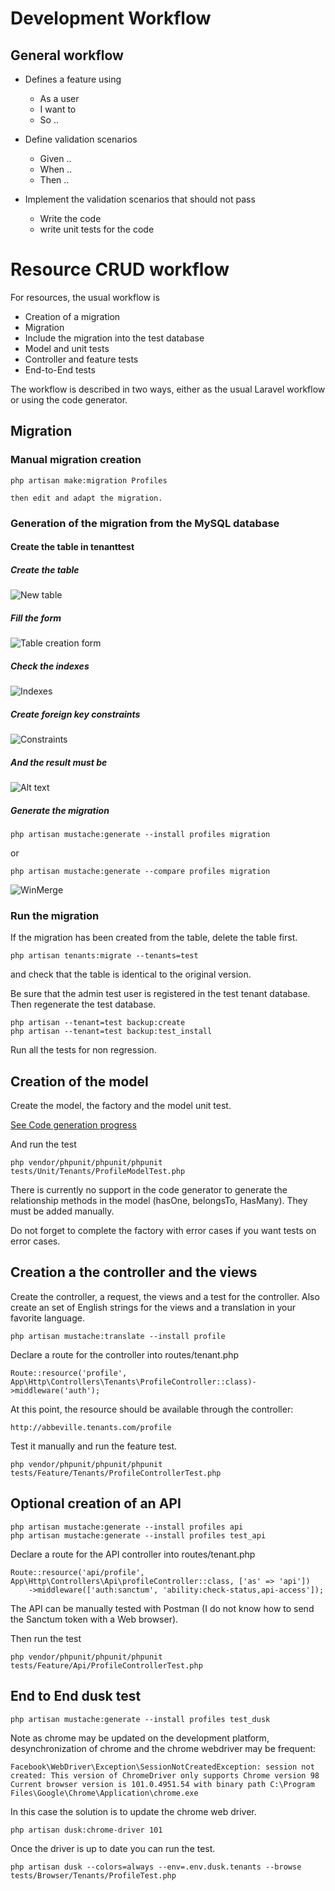 # Development Workflow


## General workflow

* Defines a feature using
  * As a user
  * I want to 
  * So ..
  
* Define validation scenarios
  * Given ..
  * When ..
  * Then ..
  
* Implement the validation scenarios that should not pass
  * Write the code
  * write unit tests for the code

  
# Resource CRUD workflow

For resources, the usual workflow is

* Creation of a migration
* Migration
* Include the migration into the test database
* Model and unit tests
* Controller and feature tests
* End-to-End tests

The workflow is described in two ways, either as the usual Laravel workflow or using the code generator.

## Migration

### Manual migration creation

    php artisan make:migration Profiles
    
    then edit and adapt the migration.

### Generation of the migration from the MySQL database

#### Create the table in tenanttest
   
##### Create the table
   
![New table](images/new_table.PNG?raw=true "How to create a table")
    
##### Fill the form
    
![Table creation form](images/creation_form.PNG?raw=true "Creation form")

##### Check the indexes

![Indexes](images/indexes.PNG?raw=true "Indexes")
 
##### Create foreign key constraints

![Constraints](images/create_constraint.PNG?raw=true "Constraints")

#####  And the result must be

![Alt text](images/phpmyadmin_table_structure.PNG?raw=true "Title")

##### Generate the migration

    php artisan mustache:generate --install profiles migration
or

    php artisan mustache:generate --compare profiles migration
    
![WinMerge](images/WinMerge.PNG?raw=true "WinMerge")
    
### Run the migration

If the migration has been created from the table, delete the table first.

    php artisan tenants:migrate --tenants=test
    
and check that the table is identical to the original version.

Be sure that the admin test user is registered in the test tenant database. Then regenerate
the test database.

    php artisan --tenant=test backup:create
    php artisan --tenant=test backup:test_install

Run all the tests for non regression.

## Creation of the model

Create the model, the factory and the model unit test.

[See Code generation progress](./code_generation_progress.md)

And run the test

    php vendor/phpunit/phpunit/phpunit  tests/Unit/Tenants/ProfileModelTest.php
    
There is currently no support in the code generator to generate the relationship methods in the model (hasOne, belongsTo, HasMany). They must be added manually.

Do not forget to complete the factory with error cases if you want tests on error cases.

## Creation a the controller and the views

Create the controller, a request, the views and a test for the controller. Also create an set of English strings for the views and a translation in your favorite language.

    php artisan mustache:translate --install profile 

Declare a route for the controller into routes/tenant.php
    
    Route::resource('profile', App\Http\Controllers\Tenants\ProfileController::class)->middleware('auth');
    
At this point, the resource should be available through the controller:

    http://abbeville.tenants.com/profile
    
Test it manually and run the feature test.

    php vendor/phpunit/phpunit/phpunit tests/Feature/Tenants/ProfileControllerTest.php
    
## Optional creation of an API

    php artisan mustache:generate --install profiles api                  
    php artisan mustache:generate --install profiles test_api        

Declare a route for the API controller into routes/tenant.php

    Route::resource('api/profile', App\Http\Controllers\Api\profileController::class, ['as' => 'api'])
        ->middleware(['auth:sanctum', 'ability:check-status,api-access']);

The API can be manually tested with Postman (I do not know how to send the Sanctum token with a Web browser).
            
Then run the test

    php vendor/phpunit/phpunit/phpunit tests/Feature/Api/ProfileControllerTest.php
    
## End to End dusk test

    php artisan mustache:generate --install profiles test_dusk       
    
Note as chrome may be updated on the development platform, desynchronization of chrome and the chrome webdriver may be frequent:

    Facebook\WebDriver\Exception\SessionNotCreatedException: session not created: This version of ChromeDriver only supports Chrome version 98
    Current browser version is 101.0.4951.54 with binary path C:\Program Files\Google\Chrome\Application\chrome.exe
    
In this case the solution is to update the chrome web driver.

    php artisan dusk:chrome-driver 101
    
Once the driver is up to date you can run the test.

    php artisan dusk --colors=always --env=.env.dusk.tenants --browse tests/Browser/Tenants/ProfileTest.php
    
    
        